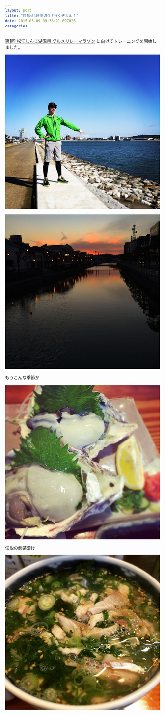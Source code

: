 ```yaml
---
layout: post
title: "目指せ4時間切り！行くぞ大山！"
date: 2015-03-09 09:36:21.697026
categories: 
---
```


[第1回 松江しんじ湖温泉 グルメリレーマラソン](http://plusvalue.co.jp/relay_shinjiko/) に向けてトレーニングを開始しました。

![大山を指さす](/assets/images/201503/11005198_417509825074088_1723073516_n.jpg)

![](/assets/images/201503/11015582_1797832373774276_514447813_n.jpg)

もうこんな季節か

![もうこんな季節か](/assets/images/201503/10413930_939964659361214_571230883_n.jpg)

伝説の鯵茶漬け

![伝説の鯵茶漬け](/assets/images/201503/10665605_355199504680067_1721385191_n.jpg)



